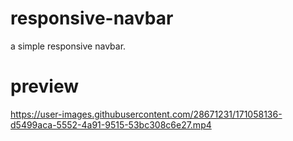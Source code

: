 # responsive-navbar
a simple responsive navbar.





# preview
https://user-images.githubusercontent.com/28671231/171058136-d5499aca-5552-4a91-9515-53bc308c6e27.mp4

